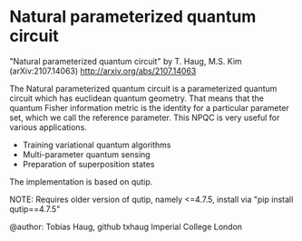 # Natural parameterized quantum circuit


"Natural parameterized quantum circuit" by T. Haug, M.S. Kim (arXiv:2107.14063)
http://arxiv.org/abs/2107.14063

The Natural parameterized quantum circuit is a parameterized quantum circuit which has euclidean quantum geometry. That means that the quantum Fisher information metric is the identity for a particular parameter set, which we call the reference parameter. This NPQC is very useful for various applications.

- Training variational quantum algorithms
- Multi-parameter quantum sensing
- Preparation of superposition states


The implementation is based on qutip.

NOTE: Requires older version of qutip, namely <=4.7.5, install via "pip install qutip==4.7.5"

@author: Tobias Haug, github txhaug Imperial College London
